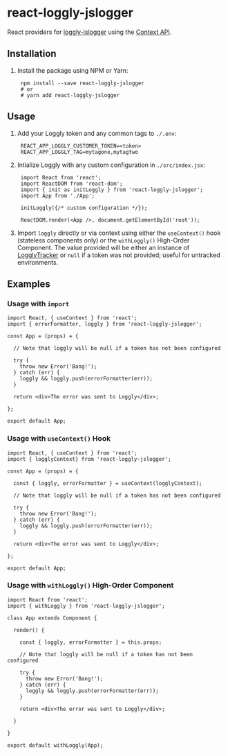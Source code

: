 # react-loggly-jslogger

React providers for [loggly-jslogger](https://www.npmjs.com/package/loggly-jslogger) using the [Context API](https://reactjs.org/docs/context.html).

## Installation

1. Install the package using NPM or Yarn:

        npm install --save react-loggly-jslogger
        # or
        # yarn add react-loggly-jslogger

## Usage

1. Add your Loggly token and any common tags to `./.env`:

        REACT_APP_LOGGLY_CUSTOMER_TOKEN=<token>
        REACT_APP_LOGGLY_TAG=mytagone,mytagtwo

2. Intialize Loggly with any custom configuration in `./src/index.jsx`:

        import React from 'react';
        import ReactDOM from 'react-dom';
        import { init as initLoggly } from 'react-loggly-jslogger';
        import App from './App';

        initLoggly({/* custom configuration */});

        ReactDOM.render(<App />, document.getElementById('root'));

3. Import `loggly` directly or via context using either the `useContext()` hook (stateless components only) or the `withLoggly()` High-Order Component. The value provided will be either an instance of [LogglyTracker](https://www.loggly.com/docs/javascript/) or `null` if a token was not provided; useful for untracked environments.

## Examples

### Usage with `import` ###

    import React, { useContext } from 'react';
    import { errorFormatter, loggly } from 'react-loggly-jslogger';

    const App = (props) = {

      // Note that loggly will be null if a token has not been configured

      try {
        throw new Error('Bang!');
      } catch (err) {
        loggly && loggly.push(errorFormatter(err));
      }

      return <div>The error was sent to Loggly</div>;

    };

    export default App;

### Usage with `useContext()` Hook ###

    import React, { useContext } from 'react';
    import { logglyContext} from 'react-loggly-jslogger';

    const App = (props) = {

      const { loggly, errorFormatter } = useContext(logglyContext);

      // Note that loggly will be null if a token has not been configured

      try {
        throw new Error('Bang!');
      } catch (err) {
        loggly && loggly.push(errorFormatter(err));
      }

      return <div>The error was sent to Loggly</div>;

    };

    export default App;

### Usage with `withLoggly()` High-Order Component

    import React from 'react';
    import { withLoggly } from 'react-loggly-jslogger';

    class App extends Component {

      render() {

        const { loggly, errorFormatter } = this.props;

        // Note that loggly will be null if a token has not been configured

        try {
          throw new Error('Bang!');
        } catch (err) {
          loggly && loggly.push(errorFormatter(err));
        }

        return <div>The error was sent to Loggly</div>;

      }

    }

    export default withLoggly(App);
